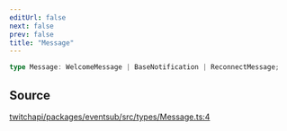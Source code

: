 ```yaml
---
editUrl: false
next: false
prev: false
title: "Message"
---
```


```ts
type Message: WelcomeMessage | BaseNotification | ReconnectMessage;
```

## Source

[twitchapi/packages/eventsub/src/types/Message.ts:4](https://github.com/pablornc/twitchapi//blob/8695acad106a836c1f0fc4c57a113f17adce41f0/packages/eventsub/src/types/Message.ts#L4)
